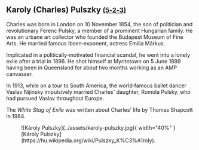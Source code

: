 ## Karoly (Charles) Pulszky <small>[(5‑2‑3)](https://brisbane.discovereverafter.com/profile/https://brisbane.discovereverafter.com/profile/32019781 "Go to Memorial Information" )</small>

Charles was born in London on 10 November 1854, the son of politician and revolutionary Ferenc Pulsky, a member of a prominent Hungarian family. He was an urbane art collector who founded the Budapest Museum of Fine Arts. He married famous Ibsen‑exponent, actress Emilia Márkus. 

Implicated in a politically‑motivated financial scandal, he went into a lonely exile after a trial in 1896. He shot himself at Myrltetown on 5 June 1899 having been in Queensland for about two months working as an AMP canvasser. 

In 1913, while on a tour to South America, the world‑famous ballet dancer Vaslav Nijinsky impulsively married Charles' daughter, Romola Pulsky, who had pursued Vaslav throughout Europe. 

The *White Stag of Exile* was written about Charles' life by Thomas Shapcott in 1984.

<figure markdown>
  ![Károly Pulszky](../assets/karoly-pulszky.jpg){ width="40%" }
  <figcaption markdown>[Károly Pulszky](https://hu.wikipedia.org/wiki/Pulszky_K%C3%A1roly).</figcaption>
</figure>
